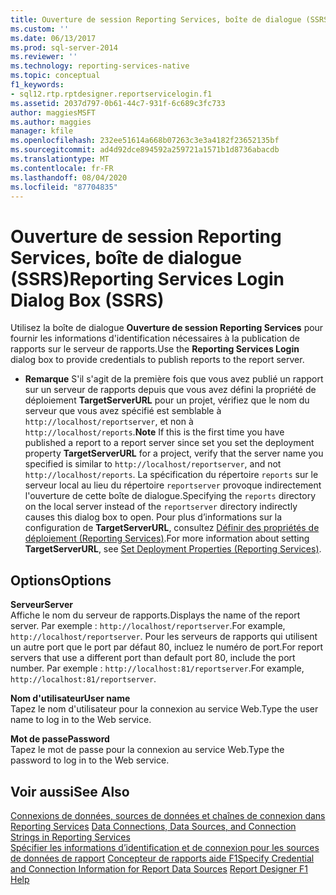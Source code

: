 ```yaml
---
title: Ouverture de session Reporting Services, boîte de dialogue (SSRS) | Microsoft Docs
ms.custom: ''
ms.date: 06/13/2017
ms.prod: sql-server-2014
ms.reviewer: ''
ms.technology: reporting-services-native
ms.topic: conceptual
f1_keywords:
- sql12.rtp.rptdesigner.reportservicelogin.f1
ms.assetid: 2037d797-0b61-44c7-931f-6c689c3fc733
author: maggiesMSFT
ms.author: maggies
manager: kfile
ms.openlocfilehash: 232ee51614a668b07263c3e3a4182f23652135bf
ms.sourcegitcommit: ad4d92dce894592a259721a1571b1d8736abacdb
ms.translationtype: MT
ms.contentlocale: fr-FR
ms.lasthandoff: 08/04/2020
ms.locfileid: "87704835"
---
```

# <a name="reporting-services-login-dialog-box-ssrs"></a><span data-ttu-id="5d627-102">Ouverture de session Reporting Services, boîte de dialogue (SSRS)</span><span class="sxs-lookup"><span data-stu-id="5d627-102">Reporting Services Login Dialog Box (SSRS)</span></span>
  <span data-ttu-id="5d627-103">Utilisez la boîte de dialogue **Ouverture de session Reporting Services** pour fournir les informations d'identification nécessaires à la publication de rapports sur le serveur de rapports.</span><span class="sxs-lookup"><span data-stu-id="5d627-103">Use the **Reporting Services Login** dialog box to provide credentials to publish reports to the report server.</span></span>  
  
-   <span data-ttu-id="5d627-104">**Remarque** S'il s'agit de la première fois que vous avez publié un rapport sur un serveur de rapports depuis que vous avez défini la propriété de déploiement **TargetServerURL** pour un projet, vérifiez que le nom du serveur que vous avez spécifié est semblable à `http://localhost/reportserver`, et non à `http://localhost/reports`.</span><span class="sxs-lookup"><span data-stu-id="5d627-104">**Note** If this is the first time you have published a report to a report server since set you set the deployment property **TargetServerURL** for a project, verify that the server name you specified is similar to `http://localhost/reportserver`, and not `http://localhost/reports`.</span></span> <span data-ttu-id="5d627-105">La spécification du répertoire `reports` sur le serveur local au lieu du répertoire `reportserver` provoque indirectement l'ouverture de cette boîte de dialogue.</span><span class="sxs-lookup"><span data-stu-id="5d627-105">Specifying the `reports` directory on the local server instead of the `reportserver` directory indirectly causes this dialog box to open.</span></span> <span data-ttu-id="5d627-106">Pour plus d’informations sur la configuration de **TargetServerURL**, consultez [Définir des propriétés de déploiement &#40;Reporting Services&#41;](set-deployment-properties-reporting-services.md).</span><span class="sxs-lookup"><span data-stu-id="5d627-106">For more information about setting **TargetServerURL**, see [Set Deployment Properties &#40;Reporting Services&#41;](set-deployment-properties-reporting-services.md).</span></span>  
  
## <a name="options"></a><span data-ttu-id="5d627-107">Options</span><span class="sxs-lookup"><span data-stu-id="5d627-107">Options</span></span>  
 <span data-ttu-id="5d627-108">**Serveur**</span><span class="sxs-lookup"><span data-stu-id="5d627-108">**Server**</span></span>  
 <span data-ttu-id="5d627-109">Affiche le nom du serveur de rapports.</span><span class="sxs-lookup"><span data-stu-id="5d627-109">Displays the name of the report server.</span></span> <span data-ttu-id="5d627-110">Par exemple : `http://localhost/reportserver`.</span><span class="sxs-lookup"><span data-stu-id="5d627-110">For example, `http://localhost/reportserver`.</span></span> <span data-ttu-id="5d627-111">Pour les serveurs de rapports qui utilisent un autre port que le port par défaut 80, incluez le numéro de port.</span><span class="sxs-lookup"><span data-stu-id="5d627-111">For report servers that use a different port than default port 80, include the port number.</span></span> <span data-ttu-id="5d627-112">Par exemple : `http://localhost:81/reportserver`.</span><span class="sxs-lookup"><span data-stu-id="5d627-112">For example, `http://localhost:81/reportserver`.</span></span>  
  
 <span data-ttu-id="5d627-113">**Nom d'utilisateur**</span><span class="sxs-lookup"><span data-stu-id="5d627-113">**User name**</span></span>  
 <span data-ttu-id="5d627-114">Tapez le nom d'utilisateur pour la connexion au service Web.</span><span class="sxs-lookup"><span data-stu-id="5d627-114">Type the user name to log in to the Web service.</span></span>  
  
 <span data-ttu-id="5d627-115">**Mot de passe**</span><span class="sxs-lookup"><span data-stu-id="5d627-115">**Password**</span></span>  
 <span data-ttu-id="5d627-116">Tapez le mot de passe pour la connexion au service Web.</span><span class="sxs-lookup"><span data-stu-id="5d627-116">Type the password to log in to the Web service.</span></span>  
  
## <a name="see-also"></a><span data-ttu-id="5d627-117">Voir aussi</span><span class="sxs-lookup"><span data-stu-id="5d627-117">See Also</span></span>  
 <span data-ttu-id="5d627-118">[Connexions de données, sources de données et chaînes de connexion dans Reporting Services](../data-connections-data-sources-and-connection-strings-in-reporting-services.md) </span><span class="sxs-lookup"><span data-stu-id="5d627-118">[Data Connections, Data Sources, and Connection Strings in Reporting Services](../data-connections-data-sources-and-connection-strings-in-reporting-services.md) </span></span>  
 <span data-ttu-id="5d627-119">[Spécifier les informations d’identification et de connexion pour les sources de données de rapport](../report-data/specify-credential-and-connection-information-for-report-data-sources.md) [Concepteur de rapports aide F1](report-designer-f1-help.md)</span><span class="sxs-lookup"><span data-stu-id="5d627-119">[Specify Credential and Connection Information for Report Data Sources](../report-data/specify-credential-and-connection-information-for-report-data-sources.md) [Report Designer F1 Help](report-designer-f1-help.md)</span></span>  
  
  
